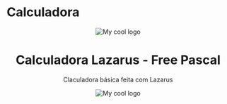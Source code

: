 # Calculadora
<div align="center">
   <img src="https://user-images.githubusercontent.com/66562175/181996076-b2693a18-c4eb-4139-9ae3-dac12d445dc5.png" alt="My cool logo"/>
</div>
<div align="center">
   <h1>Calculadora Lazarus - Free Pascal</h1>
</div>
<div align="center">
   <p>Claculadora básica feita com Lazarus
   <p>
</div>
<div align="center">
   <img src="https://user-images.githubusercontent.com/66562175/181996120-d2c2e8b2-48ba-4197-b46e-da8da27d3b40.jpg" alt="My cool logo"/>
</div>
